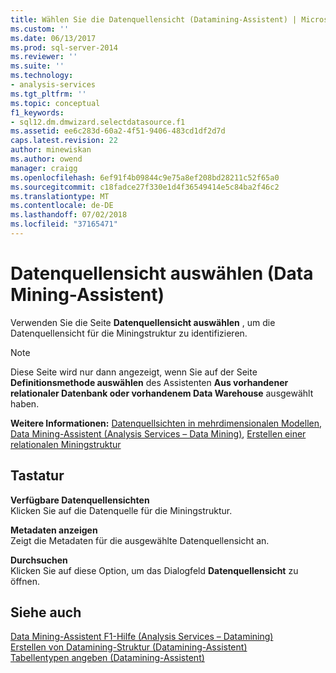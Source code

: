 ```yaml
---
title: Wählen Sie die Datenquellensicht (Datamining-Assistent) | Microsoft-Dokumentation
ms.custom: ''
ms.date: 06/13/2017
ms.prod: sql-server-2014
ms.reviewer: ''
ms.suite: ''
ms.technology:
- analysis-services
ms.tgt_pltfrm: ''
ms.topic: conceptual
f1_keywords:
- sql12.dm.dmwizard.selectdatasource.f1
ms.assetid: ee6c283d-60a2-4f51-9406-483cd1df2d7d
caps.latest.revision: 22
author: minewiskan
ms.author: owend
manager: craigg
ms.openlocfilehash: 6ef91f4b09844c9e75a8ef208bd28211c52f65a0
ms.sourcegitcommit: c18fadce27f330e1d4f36549414e5c84ba2f46c2
ms.translationtype: MT
ms.contentlocale: de-DE
ms.lasthandoff: 07/02/2018
ms.locfileid: "37165471"
---
```

# <a name="select-data-source-view-data-mining-wizard"></a>Datenquellensicht auswählen (Data Mining-Assistent)
  Verwenden Sie die Seite **Datenquellensicht auswählen** , um die Datenquellensicht für die Miningstruktur zu identifizieren.  
  
> [!NOTE]  
>  Diese Seite wird nur dann angezeigt, wenn Sie auf der Seite **Definitionsmethode auswählen** des Assistenten **Aus vorhandener relationaler Datenbank oder vorhandenem Data Warehouse** ausgewählt haben.  
  
 **Weitere Informationen:** [Datenquellsichten in mehrdimensionalen Modellen](multidimensional-models/data-source-views-in-multidimensional-models.md), [Data Mining-Assistent &#40;Analysis Services – Data Mining&#41;](data-mining/data-mining-wizard-analysis-services-data-mining.md), [Erstellen einer relationalen Miningstruktur](data-mining/create-a-relational-mining-structure.md)  
  
## <a name="options"></a>Tastatur  
 **Verfügbare Datenquellensichten**  
 Klicken Sie auf die Datenquelle für die Miningstruktur.  
  
 **Metadaten anzeigen**  
 Zeigt die Metadaten für die ausgewählte Datenquellensicht an.  
  
 **Durchsuchen**  
 Klicken Sie auf diese Option, um das Dialogfeld **Datenquellensicht** zu öffnen.  
  
## <a name="see-also"></a>Siehe auch  
 [Data Mining-Assistent F1-Hilfe &#40;Analysis Services – Datamining&#41;](data-mining-wizard-f1-help-analysis-services-data-mining.md)   
 [Erstellen von Datamining-Struktur &#40;Datamining-Assistent&#41;](create-the-data-mining-structure-data-mining-wizard.md)   
 [Tabellentypen angeben &#40;Datamining-Assistent&#41;](specify-table-types-data-mining-wizard.md)  
  
  

